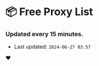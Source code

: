 # :package: Free Proxy List
### Updated every 15 minutes.

- Last updated: `2024-06-27 03:57`

:heart:
